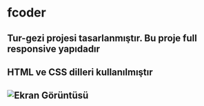 # fcoder

<h2> Tur-gezi projesi tasarlanmıştır. Bu proje full responsive yapıdadır<h2>

<h2>HTML ve CSS dilleri kullanılmıştır<h2>

![Ekran Görüntüsü](fcoder.gif)